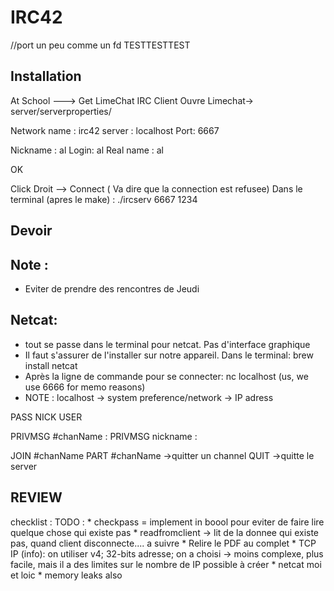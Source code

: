 # IRC42

//port un peu comme un fd
TESTTESTTEST

## Installation

At School ---> Get LimeChat IRC Client
Ouvre Limechat-> server/serverproperties/

Network name : irc42
server : localhost
Port: 6667

Nickname : al
Login: al
Real name : al

OK

Click Droit --> Connect ( Va dire que la connection est refusee)
Dans le terminal (apres le make) : ./ircserv 6667 1234

## Devoir

## Note :
* Eviter de prendre des rencontres de Jeudi

## Netcat:
* tout se passe dans le terminal pour netcat. Pas d'interface graphique
* Il faut s'assurer de l'installer sur notre appareil. Dans le terminal: brew install netcat
* Après la ligne de commande pour se connecter: nc localhost <port> (us, we use 6666 for memo reasons)
* NOTE : localhost -> system preference/network -> IP adress

PASS <pass>
NICK <nick>
USER <username>

PRIVMSG #chanName :<le message>
PRIVMSG nickname :<le message>

JOIN #chanName
PART #chanName ->quitter un channel
QUIT ->quitte le server

## REVIEW

checklist :
TODO :
	* checkpass = implement in boool pour eviter de faire lire quelque chose qui existe pas
	* readfromclient -> lit de la donnee qui existe pas, quand client disconnecte.... a suivre
	* Relire le PDF au complet
	* TCP IP (info): on utiliser v4; 32-bits adresse; on a choisi -> moins complexe, plus facile, mais il a des limites sur le nombre de IP possible à créer
	* netcat moi et loic
	* memory leaks also